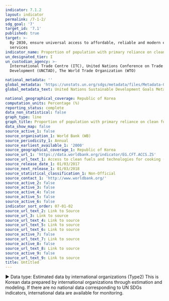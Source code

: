 ```yaml
---
indicator: 7.1.2
layout: indicator
permalink: /7-1-2/
sdg_goal: '7'
target_id: '7.1'
published: true
target: >-
  By 2030, ensure universal access to affordable, reliable and modern energy
  services
indicator_name: Proportion of population with primary reliance on clean fuels and technology
un_designated_tier: I
un_custodian_agency: >-
  International Trade Centre (ITC), United Nations Conference on Trade and
  Development (UNCTAD), The World Trade Organization (WTO)

national_metadata: ''
global_metadata: 'https://unstats.un.org/sdgs/metadata/files/Metadata-07-01-02.pdf'
global_metadata_text: United Nations Sustainable Development Goals Metadata (PDF 232 KB)

national_geographical_coverage: Republic of Korea
computation_units: Percentage (%)
reporting_status: complete
data_non_statistical: false
graph_type: line
graph_title: Proportion of population with primary reliance on clean fuels and technology
data_show_map: false
source_active_1: false
source_organisation_1: World Bank (WB)
source_periodicity_1: Annual
source_earliest_available_1: '2000'
source_geographical_coverage_1: Republic of Korea
source_url_1: 'https://data.worldbank.org/indicator/EG.CFT.ACCS.ZS'
source_url_text_1: Access to clean fuels and technologies for cooking (% of population)
source_release_date_1: 01/03/2017
source_next_release_1: 01/03/2018
source_statistical_classification_1: Non-Official
source_contact_1: 'http://www.worldbank.org/'
source_active_2: false
source_active_3: false
source_active_4: false
source_active_5: false
source_active_6: false
indicator_sort_order: 07-01-02
source_url_text_2: Link to Source
source_url_3: Link to source
source_url_text_4: Link to source
source_url_text_5: Link to source
source_url_text_6: Link to source
source_active_7: false
source_url_text_7: Link to source
source_active_8: false
source_url_text_8: Link to source
source_active_9: false
source_url_text_9: Link to source
title: Untitled
---
```

▶ Data type: Estimated data by international organizations (Type2) This is Korean data prepared by international organizations through estimation and modeling. If there are no national data corresponding to UN SDGs indicators, international data are available for monitoring.
